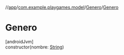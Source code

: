 //[app](../../../index.md)/[com.example.playgames.model](../index.md)/[Genero](index.md)/[Genero](-genero.md)

# Genero

[androidJvm]\
constructor(nombre: [String](https://kotlinlang.org/api/latest/jvm/stdlib/kotlin/-string/index.html))
